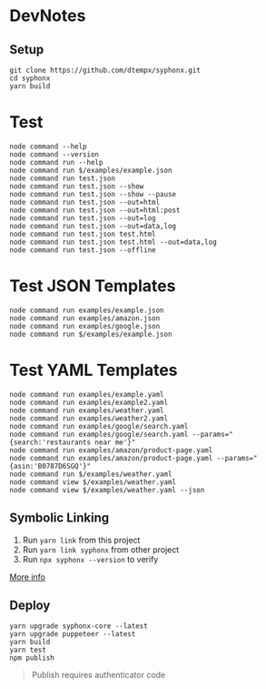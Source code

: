 # DevNotes

## Setup
```
git clone https://github.com/dtempx/syphonx.git
cd syphonx
yarn build
```

# Test
```
node command --help
node command --version
node command run --help
node command run $/examples/example.json
node command run test.json
node command run test.json --show
node command run test.json --show --pause
node command run test.json --out=html
node command run test.json --out=html:post
node command run test.json --out=log
node command run test.json --out=data,log
node command run test.json test.html
node command run test.json test.html --out=data,log
node command run test.json --offline
```

# Test JSON Templates
```
node command run examples/example.json
node command run examples/amazon.json
node command run examples/google.json
node command run $/examples/example.json
```


# Test YAML Templates
```
node command run examples/example.yaml
node command run examples/example2.yaml
node command run examples/weather.yaml
node command run examples/weather2.yaml
node command run examples/google/search.yaml
node command run examples/google/search.yaml --params="{search:'restaurants near me'}"
node command run examples/amazon/product-page.yaml
node command run examples/amazon/product-page.yaml --params="{asin:'B0787D6SGQ'}"
node command run $/examples/weather.yaml
node command view $/examples/weather.yaml
node command view $/examples/weather.yaml --json
```

## Symbolic Linking
1. Run `yarn link` from this project
2. Run `yarn link syphonx` from other project
3. Run `npx syphonx --version` to verify

[More info](https://medium.com/@debshish.pal/publish-a-npm-package-locally-for-testing-9a00015eb9fd)



## Deploy
```
yarn upgrade syphonx-core --latest
yarn upgrade puppeteer --latest
yarn build
yarn test
npm publish
```
> Publish requires authenticator code
